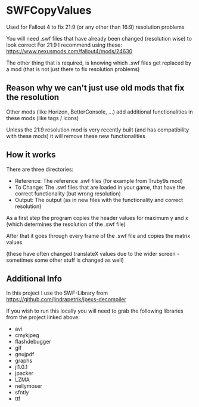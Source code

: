# SWFCopyValues
Used for Fallout 4 to fix 21:9 (or any other than 16:9) resolution problems

You will need .swf files that have already been changed (resolution wise) to look correct
For 21:9 I recommend using these: https://www.nexusmods.com/fallout4/mods/24630

The other thing that is required, is knowing which .swf files get replaced by a mod (that is not just there to fix resolution problems)

## Reason why we can't just use old mods that fix the resolution
Other mods (like Horizon, BetterConsole, ...) add additional functionalities in these mods (like tags / icons)

Unless the 21:9 resolution mod is very recently built (and has compatibility with these mods) it will remove these new functionalities

## How it works
There are three directories:
* Reference: The reference .swf files (for example from Truby9s mod)
* To Change: The .swf files that are loaded in your game, that have the correct functionality (but wrong resolution)
* Output: The output (as in new files with the functionality and correct resolution)

As a first step the program copies the header values for maximum y and x (which determines the resolution of the .swf file)

After that it goes through every frame of the .swf file and copies the matrix values 

(these have often changed translateX values due to the wider screen - sometimes some other stuff is changed as well)

## Additional Info
In this project I use the SWF-Library from https://github.com/jindrapetrik/jpexs-decompiler 

If you wish to run this locally you will need to grab the following libraries from the project linked above:
* avi
* cmykjpeg
* flashdebugger
* gif
* gnujpdf
* graphs
* jl1.0.1
* jpacker
* LZMA
* nellymoser
* sfntly
* ttf
